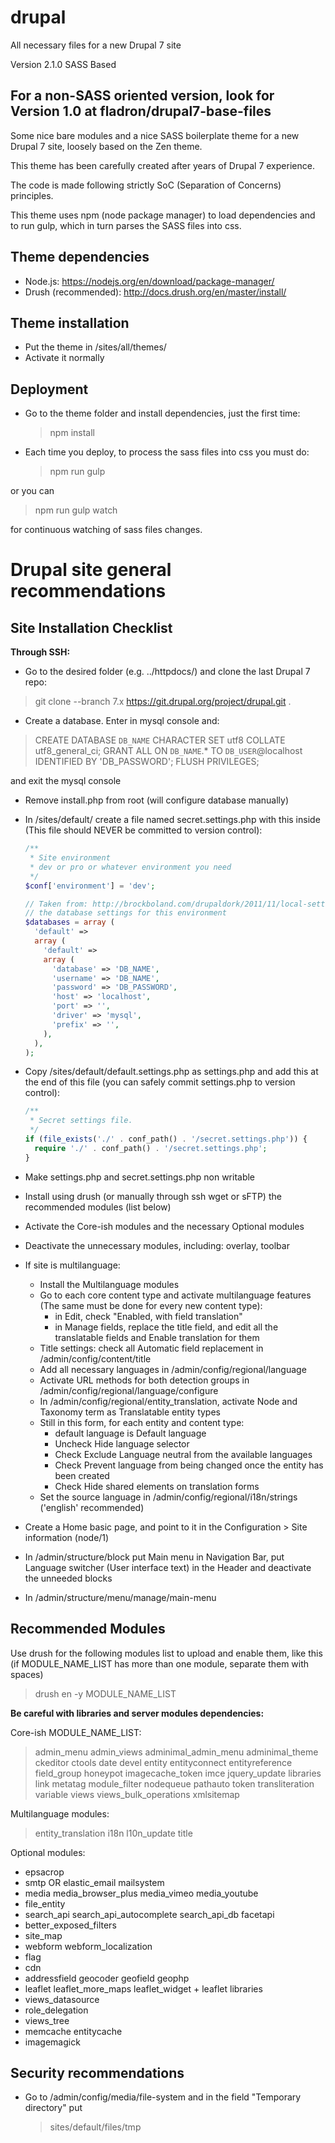 drupal
======
All necessary files for a new Drupal 7 site

Version 2.1.0
SASS Based

For a non-SASS oriented version, look for Version 1.0 at fladron/drupal7-base-files
---
Some nice bare modules and a nice SASS boilerplate theme for a new Drupal 7 site, loosely based on the Zen theme. 

This theme has been carefully created after years of Drupal 7 experience.

The code is made following strictly SoC (Separation of Concerns) principles.

This theme uses npm (node package manager) to load dependencies and to run gulp, which in turn parses the SASS files into css.

Theme dependencies
------------------
- Node.js: https://nodejs.org/en/download/package-manager/
- Drush (recommended): http://docs.drush.org/en/master/install/

Theme installation
------------------
- Put the theme in /sites/all/themes/
- Activate it normally

Deployment
----------
- Go to the theme folder and install dependencies, just the first time:
  
  > npm install

- Each time you deploy, to process the sass files into css you must do:
  
  > npm run gulp

or you can 

  > npm run gulp watch

for continuous watching of sass files changes.

Drupal site general recommendations
===================================

Site Installation Checklist
---------------------------
**Through SSH:**
- Go to the desired folder (e.g. ../httpdocs/) and clone the last Drupal 7 repo:

>  git clone --branch 7.x https://git.drupal.org/project/drupal.git .

- Create a database. Enter in mysql console and:

> CREATE DATABASE `DB_NAME` CHARACTER SET utf8 COLLATE utf8_general_ci; GRANT ALL ON `DB_NAME`.* TO `DB_USER`@localhost IDENTIFIED BY 'DB_PASSWORD'; FLUSH PRIVILEGES;

and exit the mysql console
- Remove install.php from root (will configure database manually)
- In /sites/default/ create a file named secret.settings.php with this inside (This file should NEVER be committed to version control):
    
    ```php
    /**
     * Site environment
     * dev or pro or whatever environment you need
     */
    $conf['environment'] = 'dev';

    // Taken from: http://brockboland.com/drupaldork/2011/11/local-settings-development-sites
    // the database settings for this environment
    $databases = array (
      'default' => 
      array (
        'default' => 
        array (
          'database' => 'DB_NAME',
          'username' => 'DB_NAME',
          'password' => 'DB_PASSWORD',
          'host' => 'localhost',
          'port' => '',
          'driver' => 'mysql',
          'prefix' => '',
        ),
      ),
    );
    ```

- Copy /sites/default/default.settings.php as settings.php and add this at the end of this file (you can safely commit settings.php to version control):
    
    ```php
    /**
     * Secret settings file.
     */
    if (file_exists('./' . conf_path() . '/secret.settings.php')) {
      require './' . conf_path() . '/secret.settings.php';
    }
    ```

- Make settings.php and secret.settings.php non writable
- Install using drush (or manually through ssh wget or sFTP) the recommended modules (list below)
- Activate the Core-ish modules and the necessary Optional modules
- Deactivate the unnecessary modules, including: overlay, toolbar
- If site is multilanguage:
    - Install the Multilanguage modules
    - Go to each core content type and activate multilanguage features (The same must be done for every new content type): 
        - in Edit, check "Enabled, with field translation"
        - in Manage fields, replace the title field, and edit all the translatable fields and Enable translation for them
    - Title settings: check all Automatic field replacement in /admin/config/content/title
    - Add all necessary languages in /admin/config/regional/language
    - Activate URL methods for both detection groups in /admin/config/regional/language/configure
    - In /admin/config/regional/entity_translation, activate Node and Taxonomy term as Translatable entity types
    - Still in this form, for each entity and content type:
        - default language is Default language
        - Uncheck Hide language selector
        - Check Exclude Language neutral from the available languages
        - Check Prevent language from being changed once the entity has been created
        - Check Hide shared elements on translation forms
    - Set the source language in /admin/config/regional/i18n/strings ('english' recommended)
- Create a Home basic page, and point to it in the Configuration > Site information (node/1)
- In /admin/structure/block put Main menu in Navigation Bar, put Language switcher (User interface text) in the Header and deactivate the unneeded blocks
- In /admin/structure/menu/manage/main-menu 

Recommended Modules
-------------------
Use drush for the following modules list to upload and enable them, like this (if MODULE_NAME_LIST has more than one module, separate them with spaces)

  > drush en -y MODULE_NAME_LIST

**Be careful with libraries and server modules dependencies:**

Core-ish MODULE_NAME_LIST:

  > admin_menu admin_views adminimal_admin_menu adminimal_theme ckeditor ctools date devel entity entityconnect entityreference field_group honeypot imagecache_token imce jquery_update libraries link metatag module_filter nodequeue pathauto token transliteration variable views views_bulk_operations xmlsitemap

Multilanguage modules:

  > entity_translation i18n l10n_update title

Optional modules:
- epsacrop
- smtp OR elastic_email mailsystem
- media media_browser_plus media_vimeo media_youtube
- file_entity
- search_api search_api_autocomplete search_api_db facetapi
- better_exposed_filters
- site_map
- webform webform_localization
- flag
- cdn
- addressfield geocoder geofield geophp
- leaflet leaflet_more_maps leaflet_widget + leaflet libraries
- views_datasource
- role_delegation
- views_tree
- memcache entitycache
- imagemagick

Security recommendations
------------------------
- Go to /admin/config/media/file-system and in the field "Temporary directory" put

  > sites/default/files/tmp
